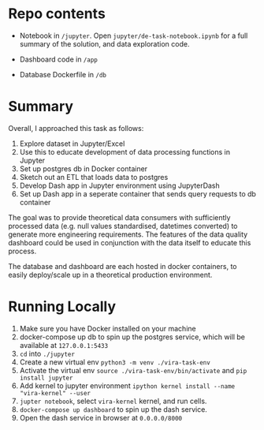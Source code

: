 # Repo contents 

- Notebook in `/jupyter`. Open `jupyter/de-task-notebook.ipynb` for a full summary of the solution, and data exploration code.

- Dashboard code in `/app`

- Database Dockerfile in `/db`

# Summary

Overall, I approached this task as follows:
    
1. Explore dataset in Jupyter/Excel
2. Use this to educate development of data processing functions in Jupyter
3. Set up postgres db in Docker container
4. Sketch out an ETL that loads data to postgres
5. Develop Dash app in Jupyter environment using JupyterDash
6. Set up Dash app in a seperate container that sends query requests to db container

The goal was to provide theoretical data consumers with sufficiently processed data (e.g. null values standardised, datetimes converted) to generate more engineering requirements. The features of the data quality dashboard could be used in conjunction with the data itself to educate this process.


The database and dashboard are each hosted in docker containers, to easily deploy/scale up in a theoretical production environment.

# Running Locally


1. Make sure you have Docker installed on your machine
2. docker-compose up db to spin up the postgres service, which will be available at `127.0.0.1:5433`
3. `cd` into `./jupyter`
4. Create a new virtual env `python3 -m venv ./vira-task-env`
5. Activate the virtual env `source ./vira-task-env/bin/activate` and `pip install jupyter`
6. Add kernel to jupyter environment `ipython kernel install --name "vira-kernel" --user` 
7. `jupter notebook`, select `vira-kernel` kernel, and run cells.
8. `docker-compose up dashboard` to spin up the dash service.
9. Open the dash service in browser at `0.0.0.0/8000`


